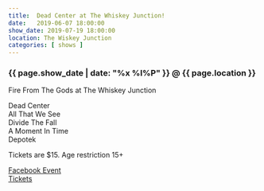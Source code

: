 ```yaml
---
title:  Dead Center at The Whiskey Junction!
date:   2019-06-07 18:00:00
show_date: 2019-07-19 18:00:00
location: The Wiskey Junction
categories: [ shows ]
---
```

### {{ page.show_date | date: "%x %I%P" }} @ {{ page.location }}

Fire From The Gods at The Whiskey Junction

Dead Center  
All That We See  
Divide The Fall  
A Moment In Time  
Depotek  

Tickets are $15. Age restriction 15+

[Facebook Event](https://www.facebook.com/events/471275183642717/)  
[Tickets](https://www.ticketfly.com/purchase/event/1859617?utm_medium=ampOfficialEvent&utm_source=fbTfly)